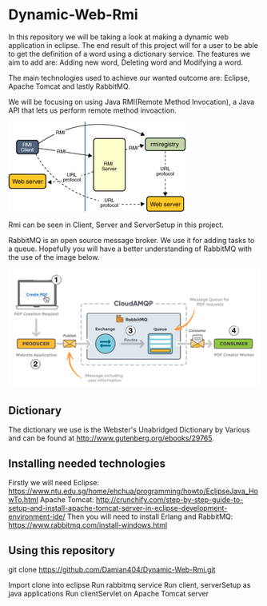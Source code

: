 # Dynamic-Web-Rmi

In this repository we will be taking a look at making a dynamic web application in eclipse.
The end result of this project will for a user to be able to get the definition of a word using a dictionary service.
The features we aim to add are: Adding new word, Deleting word and Modifying a word.

The main technologies used to achieve our wanted outcome are: Eclipse, Apache Tomcat and lastly RabbitMQ.

We will be focusing on using Java RMI(Remote Method Invocation), a Java API that lets us perform remote method invoaction.

![](Images/rmi-2.png)

Rmi can be seen in Client, Server and ServerSetup in this project.

RabbitMQ is an open source message broker. We use it for adding tasks to a queue.
Hopefully you will have a better understanding of RabbitMQ with the use of the image below.

![](Images/rabbitmq.png)

## Dictionary
The dictionary we use is the Webster's Unabridged Dictionary by Various and can be found at http://www.gutenberg.org/ebooks/29765.

## Installing needed technologies
Firstly we will need Eclipse: https://www.ntu.edu.sg/home/ehchua/programming/howto/EclipseJava_HowTo.html
Apache Tomcat: http://crunchify.com/step-by-step-guide-to-setup-and-install-apache-tomcat-server-in-eclipse-development-environment-ide/
Then you will need to install Erlang and RabbitMQ: https://www.rabbitmq.com/install-windows.html

## Using this repository
git clone https://github.com/Damian404/Dynamic-Web-Rmi.git

Import clone into eclipse
Run rabbitmq service
Run client, serverSetup as java applications
Run clientServlet on Apache Tomcat server 
